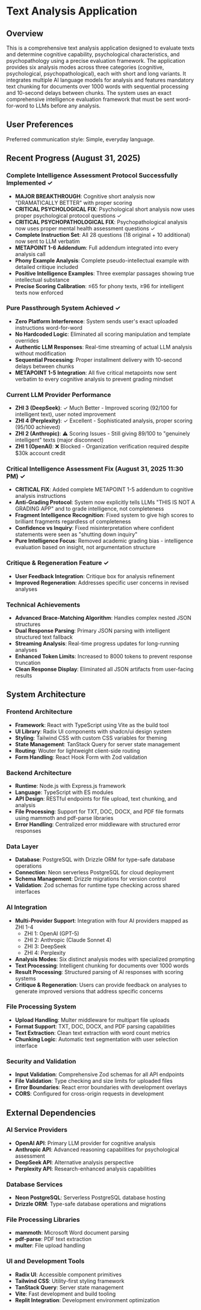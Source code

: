 # Text Analysis Application

## Overview

This is a comprehensive text analysis application designed to evaluate texts and determine cognitive capability, psychological characteristics, and psychopathology using a precise evaluation framework. The application provides six analysis modes across three categories (cognitive, psychological, psychopathological), each with short and long variants. It integrates multiple AI language models for analysis and features mandatory text chunking for documents over 1000 words with sequential processing and 10-second delays between chunks. The system uses an exact comprehensive intelligence evaluation framework that must be sent word-for-word to LLMs before any analysis.

## User Preferences

Preferred communication style: Simple, everyday language.

## Recent Progress (August 31, 2025)

### Complete Intelligence Assessment Protocol Successfully Implemented ✓
- **MAJOR BREAKTHROUGH**: Cognitive short analysis now "DRAMATICALLY BETTER" with proper scoring
- **CRITICAL PSYCHOLOGICAL FIX**: Psychological short analysis now uses proper psychological protocol questions ✓
- **CRITICAL PSYCHOPATHOLOGICAL FIX**: Psychopathological analysis now uses proper mental health assessment questions ✓
- **Complete Instruction Set**: All 28 questions (18 original + 10 additional) now sent to LLM verbatim
- **METAPOINT 1-6 Addendum**: Full addendum integrated into every analysis call
- **Phony Example Analysis**: Complete pseudo-intellectual example with detailed critique included
- **Positive Intelligence Examples**: Three exemplar passages showing true intellectual substance
- **Precise Scoring Calibration**: ≤65 for phony texts, ≥96 for intelligent texts now enforced

### Pure Passthrough System Achieved ✓
- **Zero Platform Interference**: System sends user's exact uploaded instructions word-for-word
- **No Hardcoded Logic**: Eliminated all scoring manipulation and template overrides
- **Authentic LLM Responses**: Real-time streaming of actual LLM analysis without modification
- **Sequential Processing**: Proper installment delivery with 10-second delays between chunks
- **METAPOINT 1-5 Integration**: All five critical metapoints now sent verbatim to every cognitive analysis to prevent grading mindset

### Current LLM Provider Performance
- **ZHI 3 (DeepSeek)**: ✓ Much Better - Improved scoring (92/100 for intelligent text), user noted improvement
- **ZHI 4 (Perplexity)**: ✓ Excellent - Sophisticated analysis, proper scoring (95/100 achieved)
- **ZHI 2 (Anthropic)**: ⚠️ Scoring Issues - Still giving 89/100 to "genuinely intelligent" texts (major disconnect)
- **ZHI 1 (OpenAI)**: ❌ Blocked - Organization verification required despite $30k account credit

### Critical Intelligence Assessment Fix (August 31, 2025 11:30 PM) ✓
- **CRITICAL FIX**: Added complete METAPOINT 1-5 addendum to cognitive analysis instructions
- **Anti-Grading Protocol**: System now explicitly tells LLMs "THIS IS NOT A GRADING APP" and to grade intelligence, not completeness
- **Fragment Intelligence Recognition**: Fixed system to give high scores to brilliant fragments regardless of completeness
- **Confidence vs Inquiry**: Fixed misinterpretation where confident statements were seen as "shutting down inquiry"
- **Pure Intelligence Focus**: Removed academic grading bias - intelligence evaluation based on insight, not argumentation structure

### Critique & Regeneration Feature ✓
- **User Feedback Integration**: Critique box for analysis refinement
- **Improved Regeneration**: Addresses specific user concerns in revised analyses

### Technical Achievements
- **Advanced Brace-Matching Algorithm**: Handles complex nested JSON structures
- **Dual Response Parsing**: Primary JSON parsing with intelligent structured text fallback
- **Streaming Analysis**: Real-time progress updates for long-running analyses
- **Enhanced Token Limits**: Increased to 8000 tokens to prevent response truncation
- **Clean Response Display**: Eliminated all JSON artifacts from user-facing results

## System Architecture

### Frontend Architecture
- **Framework**: React with TypeScript using Vite as the build tool
- **UI Library**: Radix UI components with shadcn/ui design system
- **Styling**: Tailwind CSS with custom CSS variables for theming
- **State Management**: TanStack Query for server state management
- **Routing**: Wouter for lightweight client-side routing
- **Form Handling**: React Hook Form with Zod validation

### Backend Architecture
- **Runtime**: Node.js with Express.js framework
- **Language**: TypeScript with ES modules
- **API Design**: RESTful endpoints for file upload, text chunking, and analysis
- **File Processing**: Support for TXT, DOC, DOCX, and PDF file formats using mammoth and pdf-parse libraries
- **Error Handling**: Centralized error middleware with structured error responses

### Data Layer
- **Database**: PostgreSQL with Drizzle ORM for type-safe database operations
- **Connection**: Neon serverless PostgreSQL for cloud deployment
- **Schema Management**: Drizzle migrations for version control
- **Validation**: Zod schemas for runtime type checking across shared interfaces

### AI Integration
- **Multi-Provider Support**: Integration with four AI providers mapped as ZHI 1-4
  - ZHI 1: OpenAI (GPT-5)
  - ZHI 2: Anthropic (Claude Sonnet 4)
  - ZHI 3: DeepSeek
  - ZHI 4: Perplexity
- **Analysis Modes**: Six distinct analysis modes with specialized prompting
- **Text Processing**: Intelligent chunking for documents over 1000 words
- **Result Processing**: Structured parsing of AI responses with scoring systems
- **Critique & Regeneration**: Users can provide feedback on analyses to generate improved versions that address specific concerns

### File Processing System
- **Upload Handling**: Multer middleware for multipart file uploads
- **Format Support**: TXT, DOC, DOCX, and PDF parsing capabilities
- **Text Extraction**: Clean text extraction with word count metrics
- **Chunking Logic**: Automatic text segmentation with user selection interface

### Security and Validation
- **Input Validation**: Comprehensive Zod schemas for all API endpoints
- **File Validation**: Type checking and size limits for uploaded files
- **Error Boundaries**: React error boundaries with development overlays
- **CORS**: Configured for cross-origin requests in development

## External Dependencies

### AI Service Providers
- **OpenAI API**: Primary LLM provider for cognitive analysis
- **Anthropic API**: Advanced reasoning capabilities for psychological assessment
- **DeepSeek API**: Alternative analysis perspective
- **Perplexity API**: Research-enhanced analysis capabilities

### Database Services
- **Neon PostgreSQL**: Serverless PostgreSQL database hosting
- **Drizzle ORM**: Type-safe database operations and migrations

### File Processing Libraries
- **mammoth**: Microsoft Word document parsing
- **pdf-parse**: PDF text extraction
- **multer**: File upload handling

### UI and Development Tools
- **Radix UI**: Accessible component primitives
- **Tailwind CSS**: Utility-first styling framework
- **TanStack Query**: Server state management
- **Vite**: Fast development and build tooling
- **Replit Integration**: Development environment optimization